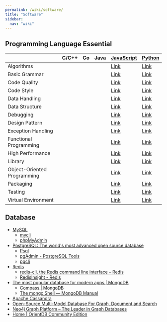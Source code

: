 ```yaml
---
permalink: /wiki/software/
title: "Software"
sidebar:
  nav: "wiki"
---
```


## Programming Language Essential

|                               | C/C++ | Go | Java | [JavaScript][javascript]                        | [Python][python]                            |
|-------------------------------|-------|----|------|-------------------------------------------------|---------------------------------------------|
| Algorithms                    |       |    |      | [Link][javascript: algorithms]                  | [Link][python: algorithms]                  |
| Basic Grammar                 |       |    |      | [Link][javascript: basic grammar]               | [Link][python: basic grammar]               |
| Code Quality                  |       |    |      | [Link][javascript: code quality]                | [Link][python: code quality]                |
| Code Style                    |       |    |      | [Link][javascript: code style]                  | [Link][python: code style]                  |
| Data Handling                 |       |    |      | [Link][javascript: data handling]               | [Link][python: data handling]               |
| Data Structure                |       |    |      | [Link][javascript: data structure]              | [Link][python: data structure]              |
| Debugging                     |       |    |      | [Link][javascript: debugging]                   | [Link][python: debugging]                   |
| Design Pattern                |       |    |      | [Link][javascript: design pattern]              | [Link][python: design pattern]              |
| Exception Handling            |       |    |      | [Link][javascript: exception handling]          | [Link][python: exception handling]          |
| Functional Programming        |       |    |      | [Link][javascript: functional programming]      | [Link][python: functional programming]      |
| High Performance              |       |    |      | [Link][javascript: high performance]            | [Link][python: high performance]            |
| Library                       |       |    |      | [Link][javascript: library]                     | [Link][python: library]                     |
| Object-Oriented Programming   |       |    |      | [Link][javascript: object-oriented programming] | [Link][python: object-oriented programming] |
| Packaging                     |       |    |      | [Link][javascript: packaging]                   | [Link][python: packaging]                   |
| Testing                       |       |    |      | [Link][javascript: testing]                     | [Link][python: testing]                     |
| Virtual Environment           |       |    |      | [Link][javascript: virtual-environment]         | [Link][python: virtual-environment]         |

[javascript]: programming_language_essential/javascript.md
[javascript: algorithms]: programming_language_essential/javascript.md#algorithms
[javascript: basic grammar]: programming_language_essential/javascript.md#basic-grammar
[javascript: code quality]: programming_language_essential/javascript.md#code-quality
[javascript: code style]: programming_language_essential/javascript.md#code-style
[javascript: data handling]: programming_language_essential/javascript.md#data-handling
[javascript: data structure]: programming_language_essential/javascript.md#data-structure
[javascript: debugging]: programming_language_essential/javascript.md#debugging
[javascript: design pattern]: programming_language_essential/javascript.md#design-pattern
[javascript: exception handling]: programming_language_essential/javascript.md#exception-handling
[javascript: functional programming]: programming_language_essential/javascript.md#functional-programming
[javascript: high performance]: programming_language_essential/javascript.md#high-performance
[javascript: library]: programming_language_essential/javascript.md#library
[javascript: object-oriented programming]: programming_language_essential/javascript.md#object-oriented-programming
[javascript: packaging]: programming_language_essential/javascript.md#packaging
[javascript: testing]: programming_language_essential/javascript.md#testing
[javascript: virtual-environment]: programming_language_essential/javascript.md#virtual-environment

[python]: programming_language_essential/python.md
[python: algorithms]: programming_language_essential/python.md#algorithms
[python: basic grammar]: programming_language_essential/python.md#basic-grammar
[python: code quality]: programming_language_essential/python.md#code-quality
[python: code style]: programming_language_essential/python.md#code-style
[python: data handling]: programming_language_essential/python.md#data-handling
[python: data structure]: programming_language_essential/python.md#data-structure
[python: debugging]: programming_language_essential/python.md#debugging
[python: design pattern]: programming_language_essential/python.md#design-pattern
[python: exception handling]: programming_language_essential/python.md#exception-handling
[python: functional programming]: programming_language_essential/python.md#functional-programming
[python: high performance]: programming_language_essential/python.md#high-performance
[python: library]: programming_language_essential/python.md#library
[python: object-oriented programming]: programming_language_essential/python.md#object-oriented-programming
[python: packaging]: programming_language_essential/python.md#packaging
[python: testing]: programming_language_essential/python.md#testing
[python: virtual-environment]: programming_language_essential/python.md#virtual-environment

## Database

* [MySQL](https://www.mysql.com/)
  * [mycli](https://www.mycli.net/)
  * [phpMyAdmin](https://www.phpmyadmin.net/)
* [PostgreSQL: The world's most advanced open source database](https://www.postgresql.org/)
  * [Psql](http://postgresguide.com/utilities/psql.html)
  * [pgAdmin - PostgreSQL Tools](https://www.pgadmin.org/)
  * [pgcli](https://www.pgcli.com/)
* [Redis](https://redis.io/)
  * [redis-cli, the Redis command line interface – Redis](https://redis.io/topics/rediscli)
  * [RedisInsight - Redis](https://redislabs.com/redis-enterprise/redis-insight/)
* [The most popular database for modern apps \| MongoDB](https://www.mongodb.com/)
  * [Compass \| MongoDB](https://www.mongodb.com/products/compass)
  * [The mongo Shell — MongoDB Manual](https://docs.mongodb.com/manual/mongo/)
* [Apache Cassandra](https://cassandra.apache.org/)
* [Open-Source Multi-Model Database For Graph, Document and Search](https://www.arangodb.com/)
* [Neo4j Graph Platform – The Leader in Graph Databases](https://neo4j.com/)
* [Home \| OrientDB Community Edition](http://orientdb.org/)
